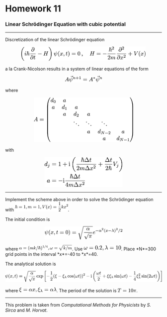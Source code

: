 # Homework 11
### Linear Schrödinger Equation with cubic potential
----
Discretization of the linear Schrödinger equation
<p align="center">
<img src="stuffy_stuff/f1.png" width="400">
</p>
a la Crank-Nicolson results in a system of linear equations of the form
<p align="center">
<img src="stuffy_stuff/f2.png" width="120">
</p>
where
<p align="center">
<img src="stuffy_stuff/f3.png" width="320">
</p>
with
<p align="center">
<img src="stuffy_stuff/f4.png" width="250">
</p>

---
Implement the scheme above in order to solve the Schrödinger equation with  <img src="stuffy_stuff/f5.png" width="170">.

The initial condition is
<p align="center">
<img src="stuffy_stuff/f6.png" width="250">
</p>
where <img src="stuffy_stuff/f7.png" width="170">. Use <img src="stuffy_stuff/f8.png" width="120">. Place *N*=300 grid points in the interval *x*=-40 to *x*=40.

The analytical solution is
<p align="center">
<img src="stuffy_stuff/f9.png" width="550">
</p>
where <img src="stuffy_stuff/f10.png" width="120">. The period of the solution is <img src="stuffy_stuff/f11.png" width="60">.

---
This problem is taken from *Computational Methods for Physicists* by *S. Sirca* and *M. Horvat*.
